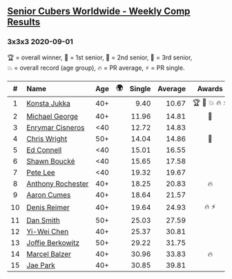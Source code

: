 <style>table {white-space: nowrap;}</style>
<link rel="stylesheet" type="text/css" href="/scw-comp/css/flags.css" />

## [Senior Cubers Worldwide - Weekly Comp Results](/scw-comp/results/)
### 3x3x3 2020-09-01

<span style="white-space: nowrap;">🏆 = overall winner</span>, <span style="white-space: nowrap;">🥇 = 1st senior</span>, <span style="white-space: nowrap;">🥈 = 2nd senior</span>, <span style="white-space: nowrap;">🥉 = 3rd senior</span>, <span style="white-space: nowrap;">💥 = overall record (age group)</span>, <span style="white-space: nowrap;">🔥 = PR average</span>, <span style="white-space: nowrap;">⚡ = PR single</span>.

| # | Name | Age | 🌍 | Single | Average | Awards | Solve 1 | Solve 2 | Solve 3 | Solve 4 | Solve 5 | Video |
| :--: | :-- | :--: | :--: | --: | --: | :--: | --: | --: | --: | --: | --: | :-- |
| 1 | [Konsta Jukka](../../persons/konsta_jukka/333.md) | 40+ | <i class="flag flag-FI" /> | 9.40 | 10.67 | 🏆 🥇 💥 🔥 ⚡ | 11.45 | 10.08 | 10.65 | 9.40 | 11.27 | [Desktop](https://www.facebook.com/617967617/videos/10158631124347618) / [Mobile](https://m.facebook.com/617967617/videos/10158631124347618) |
| 2 | [Michael George](../../persons/michael_george/333.md) | 40+ | <i class="flag flag-GB" /> | 11.96 | 14.81 | 🥈 | 11.96 | 13.48 | 21.51 | 16.03 | 14.93 | [Desktop](https://www.facebook.com/michael.george.545/videos/10214233673396102) / [Mobile](https://m.facebook.com/michael.george.545/videos/10214233673396102) |
| 3 | [Enrymar Cisneros](../../persons/enrymar_cisneros/333.md) | <40 | <i class="flag flag-VE" /> | 12.72 | 14.83 |  | 12.72 | 16.41 | 14.48 | 13.59 | 18.13 | [Desktop](https://www.facebook.com/events/652945192290048/permalink/658710871713480) / [Mobile](https://m.facebook.com/events/652945192290048?view=permalink&id=658710871713480) |
| 4 | [Chris Wright](../../persons/chris_wright/333.md) | 50+ | <i class="flag flag-GB" /> | 14.04 | 14.86 | 🥉 | 14.04 | 14.16 | 14.41 | 16.34 | 16.02 | [Desktop](https://www.facebook.com/christopher.wright.94617999/videos/10157623919417874) / [Mobile](https://m.facebook.com/christopher.wright.94617999/videos/10157623919417874) |
| 5 | [Ed Connell](../../persons/ed_connell/333.md) | <40 | <i class="flag flag-IE" /> | 15.01 | 16.55 |  | 15.75 | 19.40 | 15.01 | 17.58 | 16.31 | [Desktop](https://www.facebook.com/events/652945192290048/permalink/658566088394625) / [Mobile](https://m.facebook.com/events/652945192290048?view=permalink&id=658566088394625) |
| 6 | [Shawn Boucké](../../persons/shawn_boucke/333.md) | <40 | <i class="flag flag-US" /> | 15.65 | 17.58 |  | 17.45 | 15.65 | 16.89 | 18.39 | 20.58 | [Desktop](https://www.facebook.com/events/652945192290048/permalink/654465918804642) / [Mobile](https://m.facebook.com/events/652945192290048?view=permalink&id=654465918804642) |
| 7 | [Pete Lee](../../persons/pete_lee/333.md) | <40 | <i class="flag flag-GB" /> | 19.32 | 19.67 |  | 19.59 | 19.32 | 20.48 | 19.70 | 19.72 | [Desktop](https://www.facebook.com/events/652945192290048/permalink/657133635204537) / [Mobile](https://m.facebook.com/events/652945192290048?view=permalink&id=657133635204537) |
| 8 | [Anthony Rochester](../../persons/anthony_rochester/333.md) | 40+ | <i class="flag flag-AU" /> | 18.25 | 20.83 | 🔥 | 20.15 | 18.25 | 20.85 | 21.49 | 28.89 | [Desktop](https://www.facebook.com/events/652945192290048/permalink/654976232086944) / [Mobile](https://m.facebook.com/events/652945192290048?view=permalink&id=654976232086944) |
| 9 | [Aaron Cumes](../../persons/aaron_cumes/333.md) | 40+ | <i class="flag flag-GB" /> | 18.64 | 21.57 |  | 22.57 | 22.66 | 19.49 | 18.64 | 22.78 | [Desktop](https://www.facebook.com/events/652945192290048/permalink/653558098895424) / [Mobile](https://m.facebook.com/events/652945192290048?view=permalink&id=653558098895424) |
| 10 | [Denis Reimer](../../persons/denis_reimer/333.md) | 40+ | <i class="flag flag-CA" /> | 19.64 | 24.93 | 🔥 ⚡ | 28.68 | 19.64 | 23.88 | 22.24 | 34.36 | [Desktop](https://www.facebook.com/denis.reimer.5473/videos/660190307925931) / [Mobile](https://m.facebook.com/denis.reimer.5473/videos/660190307925931) |
| 11 | [Dan Smith](../../persons/dan_smith/333.md) | 50+ | <i class="flag flag-US" /> | 25.03 | 27.59 |  | 26.99 | 28.87 | 25.03 | 29.69 | 26.92 | [Desktop](https://www.facebook.com/events/652945192290048/permalink/658660798385154) / [Mobile](https://m.facebook.com/events/652945192290048?view=permalink&id=658660798385154) |
| 12 | [Yi-Wei Chen](../../persons/yi_wei_chen/333.md) | 40+ | <i class="flag flag-TW" /> | 25.37 | 30.81 |  | 29.66 | 29.08 | 39.80 | 25.37 | 33.69 | [Desktop](https://www.facebook.com/events/652945192290048/permalink/658337775084123) / [Mobile](https://m.facebook.com/events/652945192290048?view=permalink&id=658337775084123) |
| 13 | [Joffie Berkowitz](../../persons/joffie_berkowitz/333.md) | 50+ | <i class="flag flag-ZA" /> | 29.22 | 31.75 |  | 30.29 | 34.58 | 29.22 | 33.70 | 31.27 | [Desktop](https://www.facebook.com/joffie.berkowitz/videos/10164131121650128) / [Mobile](https://m.facebook.com/joffie.berkowitz/videos/10164131121650128) |
| 14 | [Marcel Balzer](../../persons/marcel_balzer/333.md) | 40+ | <i class="flag flag-DE" /> | 30.96 | 33.83 | 🔥 | 35.21 | 45.48 | 30.96 | 32.59 | 33.68 | [Desktop](https://www.facebook.com/marcel.balzer.9216/videos/10160386328432516) / [Mobile](https://m.facebook.com/marcel.balzer.9216/videos/10160386328432516) |
| 15 | [Jae Park](../../persons/jae_park/333.md) | 40+ | <i class="flag flag-US" /> | 30.85 | 39.81 |  | 47.91 | 30.85 | 34.59 | 36.93 | 52.82 | [Desktop](https://www.facebook.com/events/652945192290048/permalink/654118398839394) / [Mobile](https://m.facebook.com/events/652945192290048?view=permalink&id=654118398839394) |

<!-- Global site tag (gtag.js) - Google Analytics -->
<script async src="https://www.googletagmanager.com/gtag/js?id=UA-86348435-3"></script>
<script>window.dataLayer = window.dataLayer || []; function gtag() {dataLayer.push(arguments);} gtag('js', new Date()); gtag('config', 'UA-86348435-3');</script>
